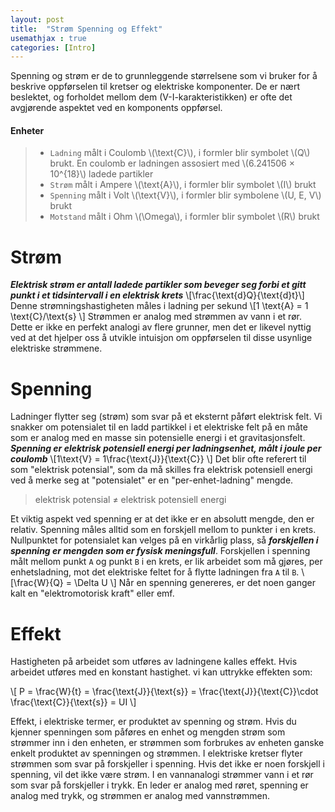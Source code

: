 ```yaml
---
layout: post
title:  "Strøm Spenning og Effekt"
usemathjax : true
categories: [Intro]
---
```




Spenning og strøm er de to grunnleggende størrelsene som vi bruker for å beskrive oppførselen til kretser og elektriske komponenter. De er nært beslektet, og forholdet mellom dem (V-I-karakteristikken) er ofte det avgjørende aspektet ved en komponents oppførsel.

#### Enheter

> + `Ladning` målt i Coulomb \\(\text{C}\\), i formler blir symbolet \\(Q\\) brukt. En coulomb er ladningen assosiert med 
> \\(6.241506 × 10^{18}\\) ladede partikler
> + `Strøm` målt i Ampere \\(\text{A}\\), i formler blir symbolet \\(I\\) brukt
> + `Spenning` målt i Volt \\(\text{V}\\), i formler blir symbolene \\(U, E, V\\) brukt
> + `Motstand` målt i Ohm \\(\Omega\\), i formler blir symbolet \\(R\\) brukt

# Strøm

***Elektrisk strøm er antall ladede partikler som beveger seg forbi et gitt punkt i et tidsintervall i en elektrisk krets*** 
\\[\frac{\text{d}Q}{\text{d}t}\\] 
Denne strømningshastigheten måles i ladning per sekund 
\\[1 \text{A} = 1 \text{C}/\text{s} \\]
Strømmen er analog med strømmen av vann i et rør. Dette er ikke en perfekt analogi av flere grunner, men det er likevel nyttig ved at det hjelper oss å utvikle intuisjon om oppførselen til disse usynlige elektriske strømmene.

# Spenning

Ladninger flytter seg (strøm) som svar på et eksternt påført elektrisk felt. 
Vi snakker om potensialet til en ladd partikkel i et elektriske felt på en måte som er analog med en masse sin potensielle energi i et gravitasjonsfelt.
***Spenning er elektrisk potensiell energi per ladningsenhet, målt i joule per coulomb***
\\[1\text{V} = 1\frac{\text{J}}{\text{C}} \\]
Det blir ofte referert til som "elektrisk potensial", som da må skilles fra elektrisk potensiell energi
ved å merke seg at "potensialet" er en "per-enhet-ladning" mengde.

>elektrisk potensial ≠ elektrisk potensiell energi

Et viktig aspekt ved spenning er at det ikke er en absolutt mengde, den er relativ. Spenning måles alltid som en forskjell mellom to punkter i en krets.
Nullpunktet for potensialet kan velges på en virkårlig plass, så ***forskjellen i spenning er mengden som er fysisk meningsfull***. Forskjellen i spenning målt mellom punkt `A` og punkt `B` i en krets, er lik arbeidet som må gjøres, per enhetsladning, mot det elektriske feltet for å flytte ladningen fra `A` til `B`. 
\\[\frac{W}{Q} = \Delta U \\]
Når en spenning genereres, er det noen ganger kalt en "elektromotorisk kraft" eller emf. 

# Effekt

Hastigheten på arbeidet som utføres av ladningene kalles effekt. Hvis arbeidet utføres med en konstant hastighet.
vi kan uttrykke effekten som:

\\[ P = \frac{W}{t} = \frac{\text{J}}{\text{s}} = \frac{\text{J}}{\text{C}}\cdot \frac{\text{C}}{\text{s}} = UI \\]

Effekt, i elektriske termer, er produktet av spenning og strøm. Hvis du kjenner spenningen som påføres en enhet og mengden strøm som strømmer inn i den enheten, er strømmen som forbrukes av enheten ganske enkelt produktet av spenningen og strømmen.
I elektriske kretser flyter strømmen som svar på forskjeller i spenning. Hvis det ikke er noen forskjell i spenning, vil det ikke være strøm. I en vannanalogi strømmer vann i et rør som svar på forskjeller i trykk. En leder er analog med røret, spenning er analog med trykk, og strømmen er analog med vannstrømmen.

